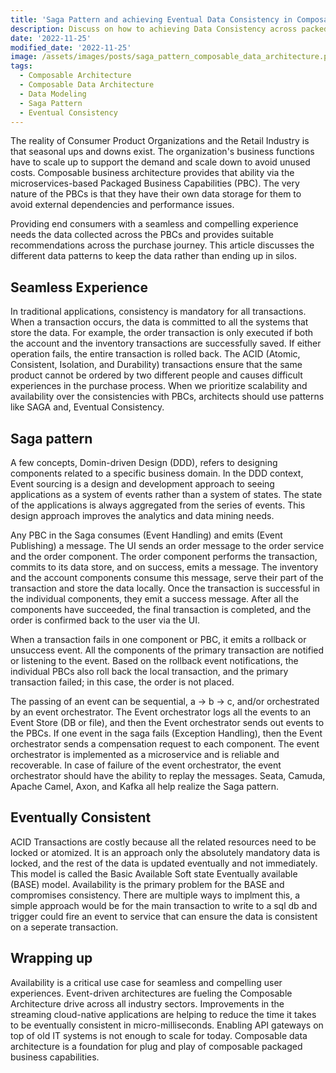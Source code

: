```yaml
---
title: 'Saga Pattern and achieving Eventual Data Consistency in Composable Data Architecture '
description: Discuss on how to achieving Data Consistency across packed business capability with patterns like Saga in Composable Data Architecture 
date: '2022-11-25'
modified_date: '2022-11-25'
image: /assets/images/posts/saga_pattern_composable_data_architecture.png
tags:
  - Composable Architecture
  - Composable Data Architecture
  - Data Modeling
  - Saga Pattern
  - Eventual Consistency
---
```


The reality of Consumer Product Organizations and the Retail Industry is that seasonal ups and downs exist. The organization's business functions have to scale up to support the demand and scale down to avoid unused costs. Composable business architecture provides that ability via the microservices-based Packaged Business Capabilities (PBC). The very nature of the PBCs is that they have their own data storage for them to avoid external dependencies and performance issues. 

Providing end consumers with a seamless and compelling experience needs the data collected across the PBCs and provides suitable recommendations across the purchase journey. This article discusses the different data patterns to keep the data rather than ending up in silos.

## Seamless Experience

In traditional applications, consistency is mandatory for all transactions. When a transaction occurs, the data is committed to all the systems that store the data. For example, the order transaction is only executed if both the account and the inventory transactions are successfully saved. If either operation fails, the entire transaction is rolled back. The ACID (Atomic, Consistent, Isolation, and Durability) transactions ensure that the same product cannot be ordered by two different people and causes difficult experiences in the purchase process. When we prioritize scalability and availability over the consistencies with PBCs, architects should use patterns like SAGA and, Eventual Consistency.

## Saga pattern

A few concepts, Domin-driven Design (DDD), refers to designing components related to a specific business domain. In the DDD context, Event sourcing is a design and development approach to seeing applications as a system of events rather than a system of states. The state of the applications is always aggregated from the series of events. This design approach improves the analytics and data mining needs. 

Any PBC in the Saga consumes  (Event Handling) and emits (Event Publishing) a message. The UI sends an order message to the order service and the order component. The order component performs the transaction, commits to its data store, and on success, emits a message. The inventory and the account components consume this message, serve their part of the transaction and store the data locally. Once the transaction is successful in the individual components, they emit a success message. After all the components have succeeded, the final transaction is completed, and the order is confirmed back to the user via the UI.

When a transaction fails in one component or PBC, it emits a rollback or unsuccess event. All the components of the primary transaction are notified or listening to the event. Based on the rollback event notifications, the individual PBCs also roll back the local transaction, and the primary transaction failed; in this case, the order is not placed.

The passing of an event can be sequential, a -> b -> c, and/or orchestrated by an event orchestrator. The Event orchestrator logs all the events to an Event Store (DB or file), and then the Event orchestrator sends out events to the PBCs. If one event in the saga fails (Exception Handling), then the Event orchestrator sends a compensation request to each component. The event orchestrator is implemented as a microservice and is reliable and recoverable. In case of failure of the event orchestrator, the event orchestrator should have the ability to replay the messages. Seata, Camuda, Apache Camel, Axon, and Kafka all help realize the Saga pattern. 

## Eventually Consistent

ACID Transactions are costly because all the related resources need to be locked or atomized. It is an approach only the absolutely mandatory data is locked, and the rest of the data is updated eventually and not immediately. This model is called the Basic Available Soft state Eventually available (BASE) model. Availability is the primary problem for the BASE and compromises consistency. There are multiple ways to implment this, a simple approach would be for the main transaction to write to a sql db and trigger could fire an event to service that can ensure the data is consistent on a seperate transaction.

## Wrapping up

Availability is a critical use case for seamless and compelling user experiences. Event-driven architectures are fueling the Composable Architecture drive across all industry sectors. Improvements in the streaming cloud-native applications are helping to reduce the time it takes to be eventually consistent in micro-milliseconds. Enabling API gateways on top of old IT systems is not enough to scale for today. Composable data architecture is a foundation for plug and play of composable packaged business capabilities.
